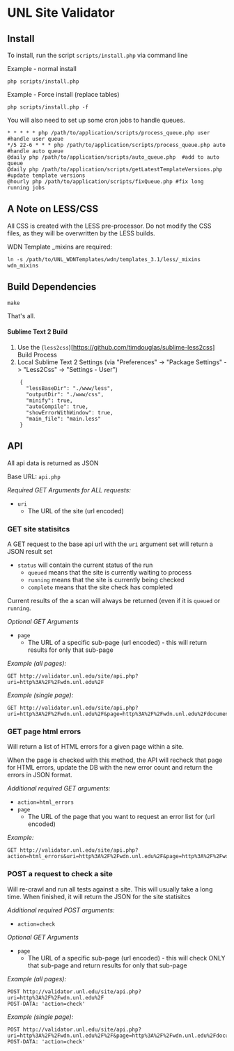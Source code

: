 # UNL Site Validator

## Install
To install, run the script `scripts/install.php` via command line

Example - normal install
```
php scripts/install.php
```

Example - Force install (replace tables)
```
php scripts/install.php -f
```

You will also need to set up some cron jobs to handle queues.
```
* * * * * php /path/to/application/scripts/process_queue.php user  #handle user queue
*/5 22-6 * * * php /path/to/application/scripts/process_queue.php auto  #handle auto queue
@daily php /path/to/application/scripts/auto_queue.php  #add to auto queue
@daily php /path/to/application/scripts/getLatestTemplateVersions.php  #update template versions
@hourly php /path/to/application/scripts/fixQueue.php #fix long running jobs
```

## A Note on LESS/CSS
All CSS is created with the LESS pre-processor. Do not modify the CSS files, as they will be overwritten by the LESS builds.

WDN Template _mixins are required:
```
ln -s /path/to/UNL_WDNTemplates/wdn/templates_3.1/less/_mixins wdn_mixins
```

## Build Dependencies
```
make
```
That's all.

#### Sublime Text 2 Build
1. Use the (`less2css`)[https://github.com/timdouglas/sublime-less2css] Build Process
2. Local Sublime Text 2 Settings (via "Preferences" -> "Package Settings" -> "Less2Css" -> "Settings - User")

```
    {
      "lessBaseDir": "./www/less",
      "outputDir": "./www/css",
      "minify": true,
      "autoCompile": true,
      "showErrorWithWindow": true,
      "main_file": "main.less"
    }
```

## API
All api data is returned as JSON

Base URL: `api.php`

*Required GET Arguments for ALL requests:*
* `uri`
  * The URL of the site (url encoded)

### GET site statisitcs
A GET request to the base api url with the `uri` argument set will return a JSON result set

* `status` will contain the current status of the run
  * `queued` means that the site is currently waiting to process
  * `running` means that the site is currently being checked
  * `complete` means that the site check has completed

Current results of the a scan will always be returned (even if it is `queued` or `running`.

*Optional GET Arguments*
* `page`
  * The URL of a specific sub-page (url encoded) - this will return results for only that sub-page

*Example (all pages):*
```
GET http://validator.unl.edu/site/api.php?uri=http%3A%2F%2Fwdn.unl.edu%2F
```

*Example (single page):*
```
GET http://validator.unl.edu/site/api.php?uri=http%3A%2F%2Fwdn.unl.edu%2F&page=http%3A%2F%2Fwdn.unl.edu%2Fdocumentation%2F
```

### GET page html errors
Will return a list of HTML errors for a given page within a site.

When the page is checked with this method, the API will recheck that page for HTML errors, update the DB with the new error count and return the errors in JSON format.

*Additional required GET arguments:*
* `action=html_errors`
* `page`
  * The URL of the page that you want to request an error list for (url encoded)

*Example:*
```
GET http://validator.unl.edu/site/api.php?action=html_errors&uri=http%3A%2F%2Fwdn.unl.edu%2F&page=http%3A%2F%2Fwdn.unl.edu%2F
```

### POST a request to check a site
Will re-crawl and run all tests against a site.  This will usually take a long time.  When finished, it will return the JSON for the site statisitcs 

*Additional required POST arguments:*
* `action=check`

*Optional GET Arguments*
* `page`
  * The URL of a specific sub-page (url encoded) - this will check ONLY that sub-page and return results for only that sub-page

*Example (all pages):*
```
POST http://validator.unl.edu/site/api.php?uri=http%3A%2F%2Fwdn.unl.edu%2F
POST-DATA: 'action=check'
```

*Example (single page):*
```
POST http://validator.unl.edu/site/api.php?uri=http%3A%2F%2Fwdn.unl.edu%2F%2F&page=http%3A%2F%2Fwdn.unl.edu%2Fdocumentation%2F
POST-DATA: 'action=check'
```
